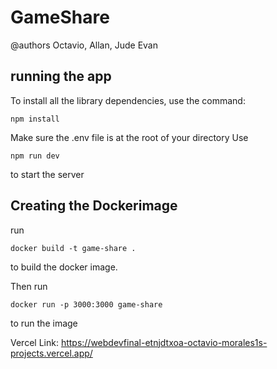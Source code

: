 # GameShare 
@authors Octavio, Allan, Jude Evan

## running the app
To install all the library dependencies, use the command:
```
npm install 
```
Make sure the .env file is at the root of your directory
Use 
```
npm run dev 
```
to start the server

## Creating the Dockerimage
run 
```
docker build -t game-share .
```
to build the docker image.

Then run 
```
docker run -p 3000:3000 game-share
```
to run the image

Vercel Link:
https://webdevfinal-etnjdtxoa-octavio-morales1s-projects.vercel.app/